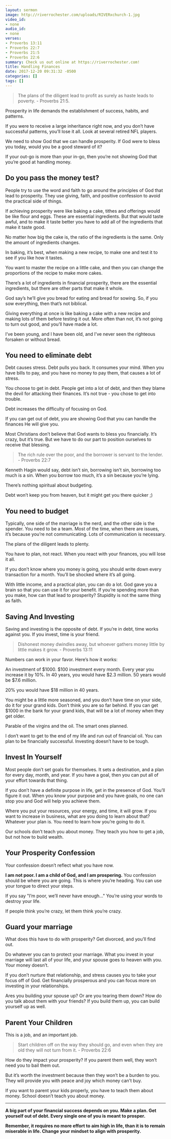 ```yaml
---
layout: sermon
image: http://riverrochester.com/uploads/RIVERxchurch-1.jpg
video_id:
- none
audio_id:
- none
verses:
- Proverbs 13:11
- Proverbs 22:7
- Proverbs 21:5
- Proverbs 22:6
summary: Check us out online at https://riverrochester.com!
title: Handling Finances
date: 2017-12-20 09:31:32 -0500
categories: []
tags: []
---
```

> The plans of the diligent lead to profit as surely as haste leads to poverty. - Proverbs 21:5.

Prosperity in life demands the establishment of success, habits, and patterns. 

If you were to receive a large inheritance right now, and you don’t have successful patterns, you’ll lose it all. Look at several retired NFL players.

We need to show God that we can handle prosperity. If God were to bless you today, would you be a good steward of it?

If your out-go is more than your in-go, then you’re not showing God that you’re good at handling money. 

## Do you pass the money test?

People try to use the word and faith to go around the principles of God that lead to prosperity. They use giving, faith, and positive confession to avoid the practical side of things. 

If achieving prosperity were like baking a cake, tithes and offerings would be like flour and eggs. These are essential ingredients. But that would taste awful, and to make it taste better you have to add all of the ingredients that make it taste good.

No matter how big the cake is, the ratio of the ingredients is the same. Only the amount of ingredients changes.

In baking, it’s best, when making a new recipe, to make one and test it to see if you like how it tastes. 

You want to master the recipe on a little cake, and then you can change the proportions of the recipe to make more cakes. 

There’s a lot of ingredients in financial prosperity, there are the essential ingredients, but there are other parts that make it whole.

God say’s he’ll give you bread for eating and bread for sowing. So, if you sow everything, then that’s not biblical.

Giving everything at once is like baking a cake with a new recipe and making lots of them before testing it out. More often than not, it’s not going to turn out good, and you’ll have made a lot.

I’ve been young, and I have been old, and I’ve never seen the righteous forsaken or without bread. 

## You need to eliminate debt 

Debt causes stress. Debt pulls you back. It consumes your mind. When you have bills to pay, and you have no money to pay them, that causes a lot of stress.

You choose to get in debt. People get into a lot of debt, and then they blame the devil for attacking their finances. It’s not true - you chose to get into trouble. 

Debt increases the difficulty of focusing on God. 

If you can get out of debt, you are showing God that you can handle the finances He will give you. 

Most Christians don’t believe that God wants to bless you financially. It’s crazy, but it’s true. But we have to do our part to position ourselves to receive that blessing. 

> The rich rule over the poor, and the borrower is servant to the lender. - Proverbs 22:7

Kenneth Hagin would say, debt isn’t sin, borrowing isn’t sin, borrowing too much is a sin. When you borrow too much, it’s a sin because you’re lying. 

There’s nothing spiritual about budgeting. 

Debt won’t keep you from heaven, but it might get you there quicker ;)

## You need to budget

Typically, one side of the marriage is the nerd, and the other side is the spender. You need to be a team. Most of the time, when there are issues, it’s because you’re not communicating. Lots of communication is necessary.

The plans of the diligent leads to plenty.

You have to plan, not react. When you react with your finances, you will lose it all.

If you don’t know where you money is going, you should write down every transaction for a month. You’ll be shocked where it’s all going. 

With little income, and a practical plan, you can do a lot. God gave you a brain so that you can use it for your benefit. If you’re spending more than you make, how can that lead to prosperity? Stupidity is not the same thing as faith.

## Saving And Investing

Saving and investing is the opposite of debt. If you’re in debt, time works against you. If you invest, time is your friend.

> Dishonest money dwindles away, but whoever gathers money little by little makes it grow. - Proverbs 13:11

Numbers can work in your favor. Here’s how it works: 

An investment of $1000. $100 investment every month. Every year you increase it by 10%. In 40 years, you would have $2.3 million. 50 years would be $7.6 million.

20% you would have $18 million in 40 years. 

You might be a little more seasoned, and you don’t have time on your side, do it for your grand kids. Don’t think you are so far behind. If you can get $1000 in the bank for your grand kids, that will be a lot of money when they get older. 

Parable of the virgins and the oil. The smart ones planned. 

I don’t want to get to the end of my life and run out of financial oil. You can plan to be financially successful. Investing doesn’t have to be tough. 

## Invest In Yourself

Most people don’t set goals for themselves. It sets a destination, and a plan for every day, month, and year. If you have a goal, then you can put all of your effort towards that thing. 

If you don’t have a definite purpose in life, get in the presence of God. You’ll figure it out. When you know your purpose and you have goals, no one can stop you and God will help you achieve them.

Where you put your resources, your energy, and time, it will grow. If you want to increase in business, what are you doing to learn about that? Whatever your plan is. You need to learn how you’re going to do it. 

Our schools don’t teach you about money. They teach you how to get a job, but not how to build wealth.

## Your Prosperity Confession

Your confession doesn’t reflect what you have now. 

**I am not poor. I am a child of God, and I am prospering.** You confession should be where you are going. This is where you’re heading. You can use your tongue to direct your steps. 

If you say "I’m poor, we’ll never have enough…" You’re using your words to destroy your life. 

If people think you’re crazy, let them think you’re crazy. 

## Guard your marriage

What does this have to do with prosperity? Get divorced, and you’ll find out. 

Do whatever you can to protect your marriage. What you invest in your marriage will last all of your life, and your spouse goes to heaven with you. Your money doesn’t.

If you don’t nurture that relationship, and stress causes you to take your focus off of God. Get financially prosperous and you can focus more on investing in your relationships. 

Ares you building your spouse up? Or are you tearing them down? How do you talk about them with your friends? If you build them up, you can build yourself up as well. 

## Parent Your Children

This is a job, and an important job. 

> Start children off on the way they should go, and even when they are old they will not turn from it. - Proverbs 22:6

How do they impact your prosperity? If you parent them well, they won’t need you to bail them out. 

But it’s worth the investment because then they won’t be a burden to you. They will provide you with peace and joy which money can’t buy. 

If you want to parent your kids properly, you have to teach them about money. School doesn’t teach you about money. 

---

**A big part of your financial success depends on you. Make a plan. Get yourself out of debt. Every single one of you is meant to prosper.**

**Remember, it requires no more effort to aim high in life, than it is to remain miserable in life. Change your mindset to align with prosperity.**